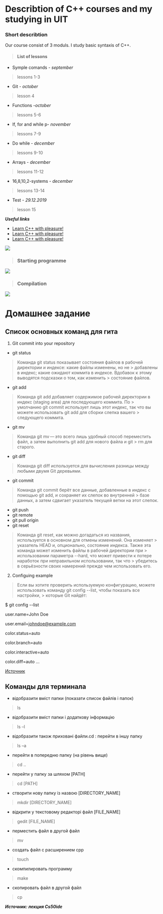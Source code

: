 # Describtion of C++ courses and my studying in UIT
### Short describtion
Our course consist of 3 moduls. I study basic syntaxis of C++.
>#### **List of lessons**
- Symple comands - *september*
> lessons 1-3
- Git - *october*
> lesson 4
- Functions -*october*
> lessons 5-6
- If, for and while p- *november*
> lessons 7-9
 - Do while - *december*
> lessons 9-10
- Arrays - *december*
> lessons 11-12
- 16,8,10,2-systems - *december*
> lessons 13-14
- Test - *29.12.2019*
> lesson 15

***Useful links***
- [Learn C++ with pleasure!](/https://cs11.pikabu.ru/post_img/2018/05/15/8/1526388622116866159.png)
- [Learn C++ with pleasure!](/https://cs11.pikabu.ru/post_img/2018/05/15/8/1526388622116866159.png)
- [Learn C++ with pleasure!](/https://cs11.pikabu.ru/post_img/2018/05/15/8/1526388622116866159.png)

![](https://is1-ssl.mzstatic.com/image/thumb/Podcasts113/v4/a6/e2/e9/a6e2e95b-8ff3-1763-6c6d-f94f87feafc3/mza_5641122497518604677.jpg/268x0w.jpg)
> ### Starting programme
![](https://cdn.programiz.com/sites/tutorial2program/files/create-cpp-file.png)
> ### Compilation
 ![](https://code.visualstudio.com/assets/docs/languages/cpp/cpp-hero.png)

# **Домашнее задание**

## Список основных команд для гита
1. Git commit into your repository
- git status
> Команда git status показывает состояния файлов в рабочей директории и индексе: какие файлы изменены, но не       > добавлены в индекс; какие ожидают коммита в индексе. Вдобавок к этому выводятся подсказки о том, как изменить     > состояние файлов.
- git add
> Команда git add добавляет содержимое рабочей директории в индекс (staging area) для последующего коммита. По     > умолчанию git commit использует лишь этот индекс, так что вы можете использовать git add для сборки слепка вашего  > следующего коммита.
- git mv
> Команда git mv — это всего лишь удобный способ переместить файл, а затем выполнить git add для нового файла и git > rm для старого.
- git diff
> Команда git diff используется для вычисления разницы между любыми двумя Git деревьями.
- git commit
> Команда git commit берёт все данные, добавленные в индекс с помощью git add, и сохраняет их слепок во внутренней > базе данных, а затем сдвигает указатель текущей ветки на этот слепок.
- git push
- git remote
- git pull origin
- git reset
> Команда git reset, как можно догадаться из названия, используется в основном для отмены изменений. Она изменяет  > указатель HEAD и, опционально, состояние индекса. Также эта команда может изменить файлы в рабочей директории при > использовании параметра --hard, что может привести к потере наработок при неправильном использовании, так что    > убедитесь в серьёзности своих намерений прежде чем использовать его.
2. Configuing example
> Если вы хотите проверить используемую конфигурацию, можете использовать команду git config --list, чтобы показать все настройки,      > которые Git найдёт:

$ git config --list

user.name=John Doe

user.email=johndoe@example.com

color.status=auto

color.branch=auto

color.interactive=auto

color.diff=auto
...

[Источник](https://git-scm.com/book/ru/v2/Appendix-C%3A-%D0%9A%D0%BE%D0%BC%D0%B0%D0%BD%D0%B4%D1%8B-Git-%D0%9E%D1%81%D0%BD%D0%BE%D0%B2%D0%BD%D1%8B%D0%B5-%D0%BA%D0%BE%D0%BC%D0%B0%D0%BD%D0%B4%D1%8B)

## **Команды для терминала**
-  відобразити вміст папки (показати список файлів і папок)
> ls
-  відобразити вміст папки і додаткову інформацію
> ls –l
-  відобразити також приховані файли.cd : перейти в іншу папку 
> ls –a 
-  перейти в попередню папку (на рівень вище)
> cd .. 
- перейти у папку за шляхом [PATH]
> cd [PATH]
-  створити нову папку із назвою
[DIRECTORY_NAME]
> mkdir [DIRECTORY_NAME] 
- відкрити у текстовому редакторі файл [FILE_NAME]
> gedit [FILE_NAME]
- перместить файл в другой файл
> mv 
- создать файл с расширением срр
> touch 
-  скомпилировать программу
> make 
- скопировать файл в другой файл
> cp


***Источник: лекция Cs50ide***
